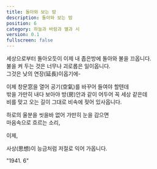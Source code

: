 ```yaml
---
title: 돌아와 보는 밤
description: 돌아와 보는 밤
position: 6
category: 하늘과 바람과 별과 시
version: 0.1
fullscreen: false
---
```


세상으로부터 돌아오듯이 이제 내 좁은방에 돌아와 불을 끄옵니다.  
불을 켜 두는 것은 너무나 괴로롭은 일이옵니다.  
그것은 낮의 연장(延長)이옵기에-  

이제 창문窓을 열어 공기(空氣)를 바꾸어 들여야 할텐데  
밖을 가만히 내다 보아야 방(房)안과 같이 어두어 꼭 세상 같은데  
비를 맞고 오는 길이 그대로 비속에 젖어 있사옵니다.  

하로의 울분을 씻을바 없어 가만히 눈을 감으면  
마음속으로 흐르는 소리,  

이제,  

사상(思想)이 능금처럼 저절로 익어 가옵니다.  

"1941. 6"

